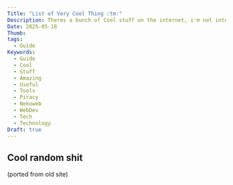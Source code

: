 ```yaml
---
Title: "List of Very Cool Thing :tm:"
Description: Theres a bunch of Cool stuff on the internet, i'm not into anything niche and deep but tech-wise theres a few things I know.
Date: 2025-05-18
Thumb: 
tags:
  - Guide
Keywords:
  - Guide
  - Cool
  - Stuff
  - Amazing
  - Useful
  - Tools
  - Piracy
  - Nekoweb
  - WebDev
  - Tech
  - Technology
Draft: true
---
```


## Cool random shit 
(ported from old site)

